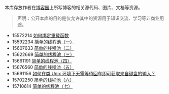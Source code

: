 本库存放作者在[博客园](https://www.cnblogs.com/green-cnblogs/)上所写博客的相关源代码、图片、文档等资源。

> 声明：公开本库的目的是仅允许其中的资源用于知识交流、学习等非商业用途。

* 15572214 [如何绑定重载函数](https://www.cnblogs.com/green-cnblogs/p/15572214.html)
* 15592234 [简单的线程池（一）](https://www.cnblogs.com/green-cnblogs/p/15592234.html)
* 15607633 [简单的线程池（二）](https://www.cnblogs.com/green-cnblogs/p/15607633.html)
* 15622669 [简单的线程池（三）](https://www.cnblogs.com/green-cnblogs/p/15622669.html)
* 15661191 [简单的线程池（四）](https://www.cnblogs.com/green-cnblogs/p/15661191.html)
* 15676560 [简单的线程池（五）](https://www.cnblogs.com/green-cnblogs/p/15676560.html)
* 15691156 [如何在类 Unix 环境下无需等待回车即可获取来自键盘的输入？](https://www.cnblogs.com/green-cnblogs/p/15691156.html)
* 15702250 [简单的线程池（六）](https://www.cnblogs.com/green-cnblogs/p/15702250.html)
* 15710614 [简单的线程池（七）](https://www.cnblogs.com/green-cnblogs/p/15710614.html)